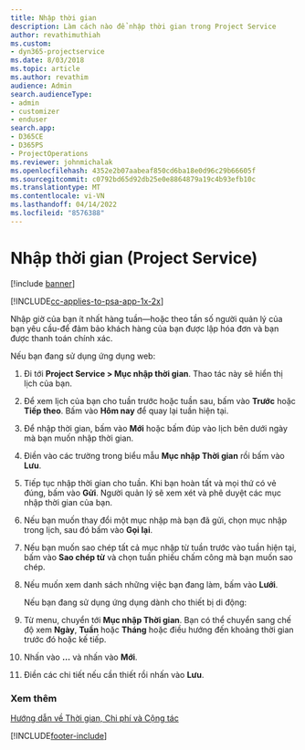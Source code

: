 ```yaml
---
title: Nhập thời gian
description: Làm cách nào để nhập thời gian trong Project Service
author: revathimuthiah
ms.custom:
- dyn365-projectservice
ms.date: 8/03/2018
ms.topic: article
ms.author: revathim
audience: Admin
search.audienceType:
- admin
- customizer
- enduser
search.app:
- D365CE
- D365PS
- ProjectOperations
ms.reviewer: johnmichalak
ms.openlocfilehash: 4352e2b07aabeaf850cd6ba18e0d96c29b66605f
ms.sourcegitcommit: c0792bd65d92db25e0e8864879a19c4b93efb10c
ms.translationtype: MT
ms.contentlocale: vi-VN
ms.lasthandoff: 04/14/2022
ms.locfileid: "8576388"
---
```

# <a name="enter-time-project-service"></a>Nhập thời gian (Project Service)

[!include [banner](../includes/psa-now-project-operations.md)]

[!INCLUDE[cc-applies-to-psa-app-1x-2x](../includes/cc-applies-to-psa-app-1x-2x.md)]

Nhập giờ của bạn ít nhất hàng tuần—hoặc theo tần số người quản lý của bạn yêu cầu-để đảm bảo khách hàng của bạn được lập hóa đơn và bạn được thanh toán chính xác.  
  
 Nếu bạn đang sử dụng ứng dụng web:  
  
1. Đi tới **Project Service > Mục nhập thời gian**. Thao tác này sẽ hiển thị lịch của bạn.  
  
2. Để xem lịch của bạn cho tuần trước hoặc tuần sau, bấm vào **Trước** hoặc **Tiếp theo**. Bấm vào **Hôm nay** để quay lại tuần hiện tại.  
  
3. Để nhập thời gian, bấm vào **Mới** hoặc bấm đúp vào lịch bên dưới ngày mà bạn muốn nhập thời gian.  
  
4. Điền vào các trường trong biểu mẫu **Mục nhập Thời gian** rồi bấm vào **Lưu**.  
  
5. Tiếp tục nhập thời gian cho tuần. Khi bạn hoàn tất và mọi thứ có vẻ đúng, bấm vào **Gửi**. Người quản lý sẽ xem xét và phê duyệt các mục nhập thời gian của bạn.  
  
6. Nếu bạn muốn thay đổi một mục nhập mà bạn đã gửi, chọn mục nhập trong lịch, sau đó bấm vào **Gọi lại**.  
  
7. Nếu bạn muốn sao chép tất cả mục nhập từ tuần trước vào tuần hiện tại, bấm vào **Sao chép từ** và chọn tuần phiếu chấm công mà bạn muốn sao chép.  
  
8. Nếu muốn xem danh sách những việc bạn đang làm, bấm vào **Lưới**.  
  
   Nếu bạn đang sử dụng ứng dụng dành cho thiết bị di động:  
  
9. Từ menu, chuyển tới **Mục nhập Thời gian**.     Bạn có thể chuyển sang chế độ xem **Ngày**, **Tuần** hoặc **Tháng** hoặc điều hướng đến khoảng thời gian trước đó hoặc kế tiếp.  
  
10. Nhấn vào **…** và nhấn vào **Mới**.  
  
11. Điền các chi tiết nếu cần thiết rồi nhấn vào **Lưu**.  
  
### <a name="see-also"></a>Xem thêm  
 [Hướng dẫn về Thời gian, Chi phí và Cộng tác](../psa/time-expense-collaboration-guide.md)


[!INCLUDE[footer-include](../includes/footer-banner.md)]
